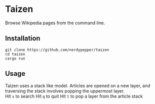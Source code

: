 # Taizen

Browse Wikipedia pages from the command line.  

## Installation

```shell
git clone https://github.com/nerdypepper/taizen
cd taizen
cargo run
```

## Usage

Taizen uses a stack like model. Articles are opened on a new layer, and traversing the 
stack involves popping the uppermost layer.  
Hit `s` to search
Hit `q` to quit
Hit `t` to pop a layer from the article stack

